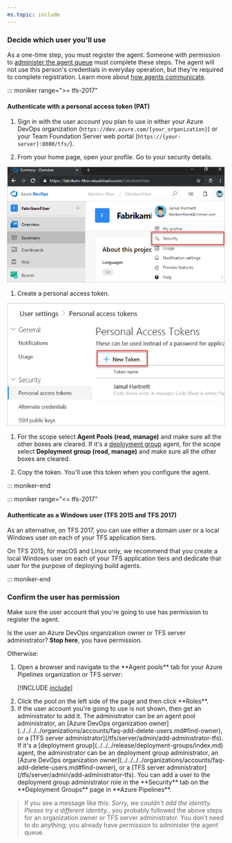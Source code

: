 ```yaml
---
ms.topic: include
---
```


### Decide which user you'll use

As a one-time step, you must register the agent. Someone with permission to
[administer the agent queue](../../../../organizations/security/about-security-roles.md?view=azure-devops#agent-queue-security-roles)
must complete these steps. The agent will not use this person's
credentials in everyday operation, but they're required to complete registration.
Learn more about [how agents communicate](../../agents.md#communication).

::: moniker range=">= tfs-2017"

#### Authenticate with a personal access token (PAT)

1. Sign in with the user account you plan to use in either your Azure DevOps organization (```https://dev.azure.com/{your_organization}```)
or your Team Foundation Server web portal (```https://{your-server}:8080/tfs/```).

1.  From your home page, open your profile. Go to your security details.

 ![test](../../../../repos/git/_shared/_img/my-profile-team-services.png)

1. Create a personal access token.

 ![test](../../../../repos/git/_shared/_img/add-personal-access-token.png)

1. For the scope select **Agent Pools (read, manage)** and make sure all the other boxes are cleared.
   If it's a [deployment group](../../../release/deployment-groups/index.md) agent, for the scope select **Deployment group (read, manage)** and make sure all the other boxes are cleared.

1. Copy the token. You'll use this token when you configure the agent.

::: moniker-end

::: moniker range="<= tfs-2017"

#### Authenticate as a Windows user (TFS 2015 and TFS 2017)

As an alternative, on TFS 2017, you can use either a domain user or a
local Windows user on each of your TFS application tiers.

On TFS 2015, for macOS and Linux only, 
we recommend that you create a local Windows user on each of your TFS application tiers and dedicate that user for the purpose of deploying build agents.

::: moniker-end

### Confirm the user has permission

Make sure the user account that you're going to use has permission to register the agent.

Is the user an Azure DevOps organization owner or TFS server administrator? **Stop here**, you have permission.

Otherwise:

<ol>
<li>Open a browser and navigate to the **Agent pools** tab for your Azure Pipelines organization or TFS server:

[!INCLUDE [include](../../_shared/agent-pools-tab.md)]</li>

<li>Click the pool on the left side of the page and then click **Roles**.</li>

<li>If the user account you're going to use is not shown, then get an administrator to add it. The administrator can be an agent pool administrator, an [Azure DevOps organization owner](../../../../organizations/accounts/faq-add-delete-users.md#find-owner), or a [TFS server administrator](/tfs/server/admin/add-administrator-tfs).
If it's a [deployment group](../../../release/deployment-groups/index.md) agent, the administrator can be an deployment group administrator, an [Azure DevOps organization owner](../../../../organizations/accounts/faq-add-delete-users.md#find-owner), or a [TFS server administrator](/tfs/server/admin/add-administrator-tfs).
You can add a user to the deployment group administrator role in the **Security** tab on the **Deployment Groups** page in **Azure Pipelines**.</li>
</ol>

> If you see a message like this: _Sorry, we couldn't add the identity. Please try a different identity._, you probably followed the above steps for an organization owner or TFS server administrator. You don't need to do anything; you already have permission to administer the agent queue.
